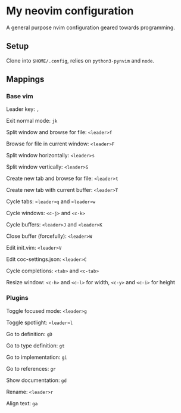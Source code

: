 # My neovim configuration

A general purpose nvim configuration geared towards programming. 

## Setup

Clone into `$HOME/.config`, relies on `python3-pynvim` and `node`.

## Mappings

### Base vim

Leader key: `,`

Exit normal mode: `jk`

Split window and browse for file: `<leader>f`

Browse for file in current window: `<leader>F`

Split window horizontally: `<leader>s`

Split window vertically: `<leader>S`

Create new tab and browse for file: `<leader>t`

Create new tab with current buffer: `<leader>T`

Cycle tabs: `<leader>q` and `<leader>w`

Cycle windows: `<c-j>` and `<c-k>`

Cycle buffers: `<leader>J` and `<leader>K`

Close buffer (forcefully): `<leader>W`

Edit init.vim: `<leader>V`

Edit coc-settings.json: `<leader>C`

Cycle completions: `<tab>` and `<c-tab>`

Resize window: `<c-h>` and `<c-l>` for width, `<c-y>` and `<c-i>` for height

### Plugins

Toggle focused mode: `<leader>g`

Toggle spotlight: `<leader>l`

Go to definition: `gD`

Go to type definition: `gt`

Go to implementation: `gi`

Go to references: `gr`

Show documentation: `gd`

Rename: `<leader>r`

Align text: `ga`



